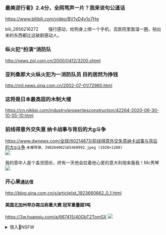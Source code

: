 ### 最美逆行者》2.4分，全网骂声一片？我来说句公道话
https://www.bilibili.com/video/BV1yD4y1o7Hg

bili_2656216272　
　强行感动，给狗身上绑一个手机，去医院里面溜一圈，拍出来的东西都比这破剧感动人。

### 纵火犯”扮演“消防队
http://news.zol.com.cn/2000/0412/3200.shtml

### 亚利桑那大火纵火犯为一消防队员 目的居然为挣钱
http://mil.news.sina.com.cn/2002-07-01/72960.html

### 这将是日本最高层的木制大楼
https://cn.nikkei.com/industry/propertiesconstruction/42264-2020-09-30-10-05-10.html

### 前线得意外交失意 纳卡战事与背后的大g斗争
https://www.dwnews.com/全球/60214873/前线得意外交失意纳卡战事与背后的大g斗争
`未爆导弹，390204002165460992.jpeg (1920×1280)`<br>
![](https://media.dwnews.net/hk01/k_fW8mW3vgW3e3pQVxX-39a5w90%3D/320*0/media/images/dw/20201006/390204002165460992.jpeg)

我的意中人是个盖世团长，终有一天他会拉着他心爱的意大利炮来轰我！Mc秀琴
![](https://wx4.sinaimg.cn/large/75b746e7gy1gjoond5n97j20lx0ksn0d.jpg)

### 开心果`通达信`
http://blog.sina.com.cn/s/articlelist_1923660662_0_1.html

#### 美国北加州举办南瓜称重大赛 冠军重量超1吨
https://3w.huanqiu.com/a/667415/40GbT2TomSX
![](https://m1-1253159997.image.myqcloud.com/imageDir/7b07da148229630b675032dab27a2ad5u5.jpg)

<details><summary>慎入🔞NSFW</summary>

Not Safe For Work
![](https://upload.wikimedia.org/wikipedia/commons/thumb/d/d3/Biohazard_Symbol_Specification.png/210px-Biohazard_Symbol_Specification.png)

<details><summary><b>风险自理Use At Your Own Risk🈲</summary>

### 大妈含情脉脉笑望“男神xjp照片网络疯传
https://www.backchina.com/news/2020/10/14/713259.html
`16_cf83770a744d46a8965b25cc28a511b7.jpg (802×451)`<br>
![](https://pic.bkcimg.com/uploads/image/202010/13/16_cf83770a744d46a8965b25cc28a511b7.jpg)

`248454bd2cde9c034a949dc0ad2e6cc6.jpg (760×427)`<br>
![](https://cdn.wenxuecity.com/data/news/202010/12/248454bd2cde9c034a949dc0ad2e6cc6.jpg)

### 浅谈：r大炮的屁股和h叼盘的嘴
https://www.backchina.com/blog/274454/article-327761.html

但我理解rzq的“苦心”：为了dg不自取灭亡的“利益”，一定要来个“拼死谏上”，一方面赢得“忠君爱g的美名，一方面也为“册立新君”铺路。这是所有教内“改良派”奴才们的深心。

一个连准确的名字都没有的族群，一个连影都没有的rmg和g，只能靠自我标榜的“一z，外加一群没有一个屁股干净的奴才们就能长久绑架住十几亿的老bx？！

让我们拭目以待吧。

</details>
</details>
